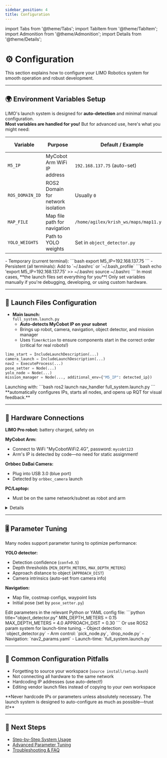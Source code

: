 ```yaml
---
sidebar_position: 4
title: Configuration
---
```


import Tabs from '@theme/Tabs';
import TabItem from '@theme/TabItem';
import Admonition from '@theme/Admonition';
import Details from '@theme/Details';

# ⚙️ Configuration

This section explains how to configure your LIMO Robotics system for smooth operation and robust development.

---

## 🌍 Environment Variables Setup

LIMO's launch system is designed for **auto-detection** and minimal manual configuration.  
**Most variables are handled for you!** But for advanced use, here's what you might need:

| Variable | Purpose                                | Default / Example            | Where Set                |
|----------|----------------------------------------|------------------------------|--------------------------|
| `M5_IP`  | MyCobot Arm WiFi IP address            | `192.168.137.75` (auto-set)  | Launch file/env variable |
| `ROS_DOMAIN_ID` | ROS2 Domain for network isolation | Usually `0`                  | `.bashrc` or terminal    |
| `MAP_FILE` | Map file path for navigation         | `/home/agilex/krish_ws/maps/map11.yaml` | Launch file           |
| `YOLO_WEIGHTS` | Path to YOLO weights             | Set in `object_detector.py`  | Config file/launch       |

<Tabs>
  <TabItem value="How to Set" label="How to Set" default>
  - Temporary (current terminal):  
    ```bash
    export M5_IP=192.168.137.75
    ```
  - Persistent (all terminals):  
    Add to `~/.bashrc` or `~/.bash_profile`
    ```bash
    echo 'export M5_IP=192.168.137.75' >> ~/.bashrc
    source ~/.bashrc
    ```
  </TabItem>
  <TabItem value="Do I Need This?" label="Do I Need This?">
    In most cases, **the launch files set everything for you**!  
    Only set variables manually if you're debugging, developing, or using custom hardware.
  </TabItem>
</Tabs>

---

## 🚀 Launch Files Configuration

- **Main launch:**  
  `full_system.launch.py`  
  - **Auto-detects MyCobot IP on your subnet**
  - Brings up robot, camera, navigation, object detector, and mission manager
  - Uses `TimerAction` to ensure components start in the correct order (critical for real robots!)

```python title="Example: full_system.launch.py"
limo_start = IncludeLaunchDescription(...)
camera_launch = IncludeLaunchDescription(...)
nav2 = ExecuteProcess(...)
pose_setter = Node(...)
yolo_node = Node(...)
mission_manager = Node(..., additional_env={"M5_IP": detected_ip})
```

<Admonition type="info" title="Pro Tip">
Launching with:
```bash
ros2 launch nav_handler full_system.launch.py
```
**automatically configures IPs, starts all nodes, and opens up RQT for visual feedback.**
</Admonition>

---

## 🔌 Hardware Connections

**LIMO Pro robot:** battery charged, safety on

**MyCobot Arm:**
- Connect to WiFi "MyCobotWiFi2.4G", password: `mycobt123`
- Arm's IP is detected by code—no need for static assignment!

**Orbbec DaBai Camera:**
- Plug into USB 3.0 (blue port)
- Detected by `orbbec_camera` launch

**PC/Laptop:**
- Must be on the same network/subnet as robot and arm

<Details summary="Quick Checklist">
- [ ] Robot powered on
- [ ] MyCobot hotspot running and arm on
- [ ] Camera connected
- [ ] PC on same network
- [ ] Use `ros2 launch nav_handler full_system.launch.py` to start everything
</Details>

---

## 🎚️ Parameter Tuning

Many nodes support parameter tuning to optimize performance:

**YOLO detector:**
- Detection confidence (`conf=0.5`)
- Depth thresholds (`MIN_DEPTH_METERS`, `MAX_DEPTH_METERS`)
- Approach distance to object (`APPROACH_DIST`)
- Camera intrinsics (auto-set from camera info)

**Navigation:**
- Map file, costmap configs, waypoint lists
- Initial pose (set by `pose_setter.py`)

<Tabs>
  <TabItem value="How to Tune" label="How to Tune" default>
    Edit parameters in the relevant Python or YAML config file:
    ```python title="object_detector.py"
    MIN_DEPTH_METERS = 0.15
    MAX_DEPTH_METERS = 4.0
    APPROACH_DIST = 0.30
    ```
    Or use ROS2 param system for launch-time tuning.
  </TabItem>
  <TabItem value="Where to Find Parameters" label="Where to Find Parameters">
    - Object detection: `object_detector.py`
    - Arm control: `pick_node.py`, `drop_node.py`
    - Navigation: `nav2_params.yaml`
    - Launch-time: `full_system.launch.py`
  </TabItem>
</Tabs>

---

## 🛑 Common Configuration Pitfalls

- Forgetting to source your workspace (`source install/setup.bash`)
- Not connecting all hardware to the same network
- Hardcoding IP addresses (use auto-detect!)
- Editing vendor launch files instead of copying to your own workspace

<Admonition type="caution" title="Real-World Advice">
**Never hardcode IPs or parameters unless absolutely necessary. The launch system is designed to auto-configure as much as possible—trust it!**
</Admonition>

---

## 🎯 Next Steps

- [Step-by-Step System Usage](../12-usage-guide/full-workflow)
- [Advanced Parameter Tuning](../advanced-usage/waypoint-management)
- [Troubleshooting & FAQ](../07-troubleshooting/faq)
